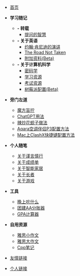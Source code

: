 <!-- docs/_sidebar.md -->
* [首页](/)
    <!-- * [慢慢爬](climb/)
    * [飞快地爬](climb/climbing)
    * [我不想爬](climb/IWantClimbing) -->


- **学习随记**
    * **- 转载**
        * [提问的智慧](study_Notes/forwards/ask/)
    * **- 关于英语**
        * [约翰·肯尼迪的演讲](study_Notes/about_English/JFK_speech/)
        * [The Road Not Taken](study_Notes/about_English/Road_not_taken/)
        * [附加资料(Beta)](study_Notes/about_English/three_branches_of_governments/)
    * **- 关于计算机科学**
        * [密码学](study_Notes/about_computer_science/cipher/)
        * [学习资源](study_Notes/about_computer_science/study_resources/)
        * [考试资源](study_Notes/about_computer_science/exam_resources/)
        * [树莓派配置(Beta)](study_Notes/about_computer_science/raspberry_pie/)

- **旁门左道**
    * [魔方盲拧](eat_drink_play_laugh/magic_Cube_Blindfolded/)
    * [ChatGPT用法](eat_drink_play_laugh/chatGPT_usage/)
    * [辣炒花蚬子做法](eat_drink_play_laugh/spicy_clam/)
    * [Aqara空调伴侣P3配置方法](eat_drink_play_laugh/aqara_p3/)
    * [Mac上ClashX快捷键配置方法](eat_drink_play_laugh/AppleScript/)
- **个人随笔**
    * [关于谨言慎行](personal_Notes/close_zyys_mouth/)
    * [关于成绩单](personal_Notes/grade_report/)
    * [关于智能家居](personal_Notes/smart_home/)
    * [关于长者](personal_Notes/about_him/)
    * [关于游戏](personal_Notes/about_game/)
- **工具**
    * [晚上吃什么](Tools/Dinner/)
    * [团建AA分账器](Tools/AA_calculator/)
    * [GPA计算器](Tools/GPA_calculator/)


- **自用资源**
    * [雅思小作文](personal_resources/IELTS_writing1/)
    * [雅思大作文](personal_resources/IELTS_writing2/)
    * [Cpp笔记](personal_resources/Cpp_notes/)

<!-- * [GPA计算器](GPA_calculator/) -->

* [友情链接](websites_Of_Friends/)

* [个人链接](websites_Of_Me/)

